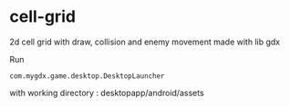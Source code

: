 # cell-grid
2d cell grid with draw, collision and enemy movement made with lib gdx


Run
```
com.mygdx.game.desktop.DesktopLauncher
```

with working directory : desktopapp/android/assets
